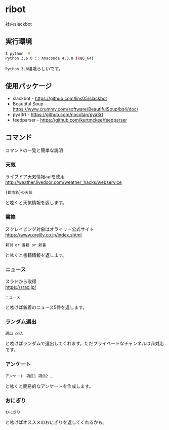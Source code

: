 # ribot
社内slackbot
## 実行環境
```bash
$ python -V
Python 3.6.0 :: Anaconda 4.3.0 (x86_64)
```
`Python 3.6`環境らしいです。

## 使用パッケージ
- slackbot - https://github.com/lins05/slackbot  
- Beautiful Soup - https://www.crummy.com/software/BeautifulSoup/bs4/doc/
- pya3rt - https://github.com/nocotan/pya3rt
- feedparser - https://github.com/kurtmckee/feedparser

## コマンド
コマンドの一覧と簡単な説明
### 天気
ライブドア天気情報apiを使用  
http://weather.livedoor.com/weather_hacks/webservice
```
{都市名}の天気
```
と呟くと天気情報を返します。

### 書籍
スクレイピング対象はオライリー公式サイト  
https://www.oreilly.co.jp/index.shtml
```
新刊 or 書籍 or 新書
```
と呟くと書籍情報を返します。

### ニュース
スラドから取得  
https://srad.jp/
```
ニュース
```
と呟けば新着のニュース5件を返します。

### ランダム選出
```
選出 ○○人
```
と呟けばランダムで選出してくれます。ただプライベートなチャンネルは非対応です。

### アンケート
```
アンケート 項目1 項目2 …
```
と呟くと簡易的なアンケートを作成します。

### おにぎり
```
おにぎり
```
と呟けばオススメのおにぎりを返してくれるかも。
